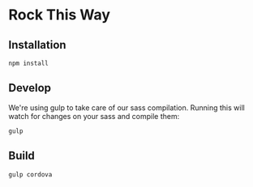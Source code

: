 # Rock This Way

## Installation
    npm install
    
## Develop
We're using gulp to take care of our sass compilation. Running this will watch for changes on your sass and compile them:

    gulp
    
## Build
    gulp cordova
   